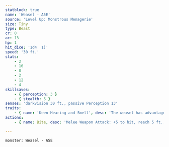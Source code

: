 ```yaml
---
statblock: true
name: 'Weasel - A5E'
source: 'Level Up: Monstrous Menagerie'
size: Tiny
type: Beast
cr: 0
ac: 13
hp: 1
hit_dice: '1d4  1)'
speed: '30 ft.'
stats:
    - 2
    - 16
    - 8
    - 2
    - 12
    - 4
skillsaves:
    - { perception: 3 }
    - { stealth: 5 }
senses: 'darkvision 30 ft., passive Perception 13'
traits:
    - { name: 'Keen Hearing and Smell', desc: 'The weasel has advantage on Perception checks that rely on hearing and smell.' }
actions:
    - { name: Bite, desc: 'Melee Weapon Attack: +5 to hit, reach 5 ft., one target. Hit: 1 piercing damage. If this damage would reduce a Small or larger target to 0 hit points, the target takes no damage from this attack.' }

---
```

```statblock
monster: Weasel - A5E
```
